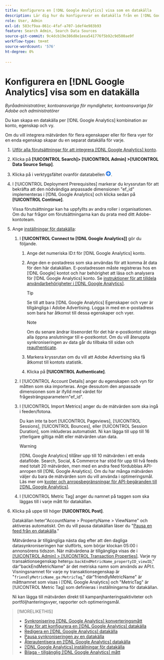 ```yaml
---
title: Konfigurera en [!DNL Google Analytics] visa som en datakälla
description: Lär dig hur du konfigurerar en datakälla från en [!DNL Google Analytics] vy.
role: User, Admin
exl-id: 583cf9aa-861c-4faf-a707-1def4e983b93
feature: Search Admin, Search Data Sources
source-git-commit: 9c4dcb19e386d8e1eea541776f5b92c9d500ae9f
workflow-type: tm+mt
source-wordcount: '576'
ht-degree: 0%

---
```


# Konfigurera en [!DNL Google Analytics] visa som en datakälla

*Byråadministratörer, kontoansvariga för myndigheter, kontoansvariga för Adobe och administratörer*

Du kan skapa en datakälla per [!DNL Google Analytics] kombination av konto, egenskap och vy.

Om du vill integrera mätvärden för flera egenskaper eller för flera vyer för en enda egenskap skapar du en separat datakälla för varje.

1. [Utför alla förutsättningar för att integrera [!DNL Google Analytics] konto](data-source-prerequisites.md).

1. Klicka på **[!UICONTROL Search]> [!UICONTROL Admin] >[!UICONTROL Data Source Setup]**.

1. Klicka på i verktygsfältet ovanför datatabellen ![Skapa](/help/search-social-commerce/assets/add.png "Skapa").

1. I [!UICONTROL Deployment Prerequisites] markerar du kryssrutan för att bekräfta att den nödvändiga anpassade dimensionen &quot;ef_id&quot; implementeras i [!DNL Google Analytics] och klicka sedan på **[!UICONTROL Continue]**.

   Vissa förutsättningar kan ha uppfyllts av andra roller i organisationen. Om du har frågor om förutsättningarna kan du prata med ditt Adobe-kontoteam.

1. Ange [inställningar för datakälla](data-source-settings.md):

   1. I **[!UICONTROL Connect to [!DNL Google Analytics]]** gör du följande.

      1. Ange det numeriska ID:t för [!DNL Google Analytics] konto.

      1. Ange den e-postadress som ska användas för att komma åt data för den här datakällan. E-postadressen måste registreras hos en [!DNL Google] kontot och har behörighet att läsa och analysera för [!DNL Google Analytics] konto. Se [instruktioner för att tilldela användarbehörigheter i [!DNL Google Analytics]](https://support.google.com/analytics/answer/9305587).

         >[!TIP]
         >
         >Se till att bara [!DNL Google Analytics] Egenskaper och vyer är tillgängliga i Adobe Advertising. Logga in med en e-postadress som bara har åtkomst till dessa egenskaper och vyer.

         >[!NOTE]
         >
         >Om du senare ändrar lösenordet för det här e-postkontot stängs alla öppna anslutningar till e-postkontot. Om du vill återuppta synkroniseringen av data går du tillbaka till sidan och [reauthenticate](data-source-reauthenticate.md).

      1. Markera kryssrutan om du vill att Adobe Advertising ska få åtkomst till kontots statistik.

      1. Klicka på **[!UICONTROL Authenticate]**.

   1. I [!UICONTROL Account Details] anger du egenskapen och vyn för måtten som ska importeras. Ange dessutom den anpassade dimensionen som är ifylld med värdet för frågesträngsparametern&quot;ef_id&quot;.

   1. I [!UICONTROL Import Metrics] anger du de mätvärden som ska ingå i feeden/fotona.

      Du kan inte ta bort [!UICONTROL Pageviews], [!UICONTROL Sessions], [!UICONTROL Bounces], eller [!UICONTROL Session Duration], som inkluderas automatiskt. Ni kan lägga till upp till 16 ytterligare giltiga mått eller mätvärden utan data.

      >[!WARNING]
      >
      >[!DNL Google Analytics] tillåter upp till 10 mätvärden i ett enda dataflöde. Search, Social, &amp; Commerce har stöd för upp till två feeds med totalt 20 mätvärden, men med en andra feed fördubblas API-anropen till [!DNL Google Analytics]. Om du har många mätvärden väljer du bara de mätvärden som du vill använda i optimeringsmål. Läs mer om [kvoter och anropsbegränsningar för API-begäranden till [!DNL Google Analytics]](https://developers.google.com/analytics/devguides/reporting/core/v4/limits-quotas).

   1. I [!UICONTROL Metric Tag] anger du namnet på taggen som ska läggas till i varje mått för datakällan.

1. Klicka på uppe till höger **[!UICONTROL Post]**.

   Datakällan heter&quot;AccountName > PropertyName > ViewName&quot; och aktiveras automatiskt. Om du vill pausa datakällan läser du &quot;[Pausa en feed från en datakälla](data-source-pause.md).&quot;

   Mätvärdena är tillgängliga nästa dag efter att den dagliga datasynkroniseringen har slutförts, som börjar klockan 05:00 i annonsörens tidszon. När mätvärdena är tillgängliga visas de i [[!UICONTROL Admin] > [!UICONTROL Transaction Properties]](/help/search-social-commerce/admin/transaction-properties/transaction-property-about.md). Varje ny transaktionsegenskap heter`ga:backEndMetricName_propertyID_viewID`,&quot; där&quot;backEndMetricName&quot; är det metriska namn som används av API:t. Visningsnamnet för varje ny transaktionsegenskap är &quot;`friendlyMetricName_ga:MetricTag`,&quot; där&quot;friendlyMetricName&quot; är måttnamnet som visas i [!DNL Google Analytics] och &quot;MetricTag&quot; är [!UICONTROL Metric Tag] som definieras i inställningarna för datakällan.

   Ni kan lägga till mätvärden direkt till kampanjhanteringsaktiviteter och portföljhanteringsvyer, rapporter och optimeringsmål.

>[!MORELIKETHIS]
>
>* [Synkronisering [!DNL Google Analytics] konverteringsmått](data-source-about.md)
>* [Krav för att konfigurera en [!DNL Google Analytics] datakälla](data-source-prerequisites.md)
>* [Redigera en [!DNL Google Analytics] datakälla](data-source-edit.md)
>* [Pausa synkroniseringen av en datakälla](data-source-pause.md)
>* [Återautentisera en [!DNL Google Analytics] datakälla](data-source-reauthenticate.md)
>* [[!DNL Google Analytics] inställningar för datakälla](data-source-settings.md)
>* [Bilaga - tillgänglig [!DNL Google Analytics] mått](data-source-ga-metrics.md)
